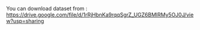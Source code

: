 You can download dataset from : https://drive.google.com/file/d/1rRjHbnKa9rqqSgrZ_UGZ6BMlRMy5OJ0J/view?usp=sharing

